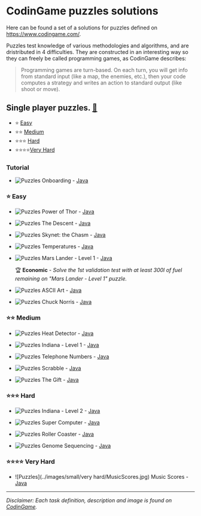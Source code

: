 # CodinGame puzzles solutions

Here can be found a set of a solutions for puzzles defined on https://www.codingame.com/.

Puzzles test knowledge of various methodologies and algorithms, and are dristributed in 4 difficulties. They are constructed in an interesting way so they can freely be called programming games, as CodinGame describes:
> Programming games are turn-based. On each turn, you will get info from standard input (like a map, the enemies, etc.), then your code computes a strategy and writes an action to standard output (like shoot or move).

## Single player puzzles. [:link:](https://www.codingame.com/puzzles)
- :star: [Easy](#Easy)
- :star::star: [Medium](#Medium)
- :star::star::star: [Hard](#Hard)
- :star::star::star::star:[Very Hard](#VeryHard)

### Tutorial
- ![Puzzles](../images/small/easy/Onboarding.jpg) Onboarding - [Java](/src/01-easy/Onboarding.java)

<a name="Easy"></a>
### :star: Easy
- ![Puzzles](../images/small/easy/PowerOfThor.jpg) Power of Thor - [Java](/src/01-easy/PowerOfThor.java)

- ![Puzzles](../images/small/easy/TheDescent.jpg) The Descent - [Java](/src/01-easy/TheDescent.java)

- ![Puzzles](../images/small/easy/SkynetTheChasm.jpg) Skynet: the Chasm - [Java](/src/01-easy/SkynetTheChasm.java)

- ![Puzzles](../images/small/easy/Temperatures.jpg) Temperatures - [Java](/src/01-easy/Temperatures.java)

- ![Puzzles](../images/small/easy/MarsLanderLevel1.jpg) Mars Lander - Level 1 - [Java](/src/01-easy/MarsLanderLevel1.java)

  :trophy: **Economic** - *Solve the 1st validation test with at least 300l of fuel remaining on "Mars Lander - Level 1" puzzle.*

- ![Puzzles](../images/small/PuzzlesGeneral.jpg) ASCII Art - [Java](/src/01-easy/ASCIIArt.java)

- ![Puzzles](../images/small/easy/ChuckNorris.jpg) Chuck Norris - [Java](/src/01-easy/ChuckNorris.java)

<a name="Medium"></a>
### :star::star: Medium

- ![Puzzles](../images/small/medium/HeatDetector.jpg) Heat Detector - [Java](/src/02-medium/HeatDetector.java)

- ![Puzzles](../images/small/medium/IndianaLevel1.jpg) Indiana - Level 1 - [Java](/src/02-medium/IndianaLevel1.java)

- ![Puzzles](../images/small/medium/TelephoneNumbers.jpg) Telephone Numbers - [Java](/src/02-medium/TelephoneNumbers.java)

- ![Puzzles](../images/small/PuzzlesGeneral.jpg) Scrabble - [Java](/src/02-medium/Scrabble.java)

- ![Puzzles](../images/small/medium/TheGift.jpg) The Gift - [Java](/src/02-medium/TheGift.java)

<a name="Hard"></a>
### :star::star::star: Hard

- ![Puzzles](../images/small/hard/IndianaLevel2.jpg) Indiana - Level 2 - [Java](/src/03-hard/IndianaLevel2.java)

- ![Puzzles](../images/small/hard/SuperComputer.jpg) Super Computer - [Java](/src/03-hard/SuperComputer.java)

- ![Puzzles](../images/small/hard/RollerCoaster.jpg) Roller Coaster - [Java](/src/03-hard/RollerCoaster.java)

- ![Puzzles](../images/small/hard/GenomeSequencing.jpg) Genome Sequencing - [Java](/src/03-hard/GenomeSequencing.java)

<a name="VeryHard"></a>
### :star::star::star::star: Very Hard

- ![Puzzles](../images/small/very hard/MusicScores.jpg) Music Scores - [Java](/src/04-very-hard/MusicScores.java)

___

*Disclaimer: Each task definition, description and image is found on [CodinGame](https://www.codingame.com/).*
